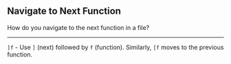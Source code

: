 ## Navigate to Next Function

How do you navigate to the next function in a file?

---

`]f` - Use `]` (next) followed by `f` (function). Similarly, `[f` moves to the previous function.

